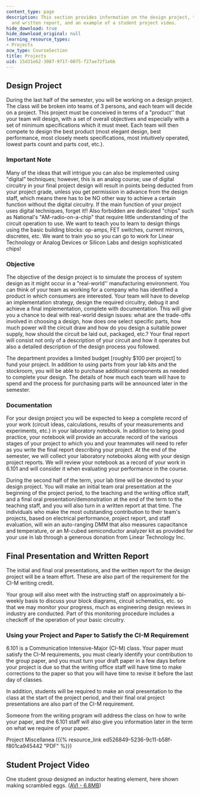 ```yaml
---
content_type: page
description: This section provides information on the design project, the final presentation
  and written report, and an example of a student project video.
hide_download: true
hide_download_original: null
learning_resource_types:
- Projects
ocw_type: CourseSection
title: Projects
uid: 15d31e62-3087-9717-0075-f27ae72f1ebb
---
```


Design Project
--------------

During the last half of the semester, you will be working on a design project. The class will be broken into teams of 3 persons, and each team will decide on a project. This project must be conceived in terms of a "product'' that your team will design, with a set of overall objectives and especially with a set of minimum specifications which it must meet. Each team will then compete to design the best product (most elegant design, best performance, most closely meets specifications, most intuitively operated, lowest parts count and parts cost, etc.).

### Important Note

Many of the ideas that will intrigue you can also be implemented using "digital" techniques; however, this is an analog course; use of digital circuitry in your final project design will result in points being deducted from your project grade, unless you get permission in advance from the design staff, which means there has to be NO other way to achieve a certain function without the digital circuitry. If the main function of your project uses digital techniques, forget it!! Also forbidden are dedicated "chips" such as National's "AM-radio-on-a-chip" that require little understanding of the circuit operation to use. We want to teach you to learn to design things using the basic building blocks: op-amps, FET switches, current mirrors, discretes, etc. We want to train you so you can go to work for Linear Technology or Analog Devices or Silicon Labs and design sophisticated chips!

### Objective

The objective of the design project is to simulate the process of system design as it might occur in a "real-world'' manufacturing environment. You can think of your team as working for a company who has identified a product in which consumers are interested. Your team will have to develop an implementation strategy, design the required circuitry, debug it and achieve a final implementation, complete with documentation. This will give you a chance to deal with real-world design issues: what are the trade-offs involved in choosing a design, how does one select specific parts, how much power will the circuit draw and how do you design a suitable power supply, how should the circuit be laid out, packaged, etc.? Your final report will consist not only of a description of your circuit and how it operates but also a detailed description of the design process you followed.

The department provides a limited budget \[roughly $100 per project\] to fund your project. In addition to using parts from your lab kits and the stockroom, you will be able to purchase additional components as needed to complete your design. The details of how much each team will have to spend and the process for purchasing parts will be announced later in the semester.

### Documentation

For your design project you will be expected to keep a complete record of your work (circuit ideas, calculations, results of your measurements and experiments, etc.) in your laboratory notebook. In addition to being good practice, your notebook will provide an accurate record of the various stages of your project to which you and your teammates will need to refer as you write the final report describing your project. At the end of the semester, we will collect your laboratory notebooks along with your design project reports. We will review your notebook as a record of your work in 6.101 and will consider it when evaluating your performance in the course.

During the second half of the term, your lab time will be devoted to your design project. You will make an initial team oral presentation at the beginning of the project period, to the teaching and the writing office staff, and a final oral presentation/demonstration at the end of the term to the teaching staff, and you will also turn in a written report at that time. The individuals who make the most outstanding contribution to their team's projects, based on electrical performance, project report, and staff evaluation, will win an auto-ranging DMM that also measures capacitance and temperature, or an M-cubed semiconductor analyzer kit as provided for your use in lab through a generous donation from Linear Technology Inc.

Final Presentation and Written Report
-------------------------------------

The initial and final oral presentations, and the written report for the design project will be a team effort. These are also part of the requirement for the CI-M writing credit.

Your group will also meet with the instructing staff on approximately a bi-weekly basis to discuss your block diagrams, circuit schematics, etc. so that we may monitor your progress, much as engineering design reviews in industry are conducted. Part of this monitoring procedure includes a checkoff of the operation of your basic circuitry.

### Using your Project and Paper to Satisfy the CI-M Requirement

6.101 is a Communication Intensive-Major (CI-M) class. Your paper must satisfy the CI-M requirements, you must clearly identify your contribution to the group paper, and you must turn your draft paper in a few days before your project is due so that the writing office staff will have time to make corrections to the paper so that you will have time to revise it before the last day of classes.

In addition, students will be required to make an oral presentation to the class at the start of the project period, and their final oral project presentations are also part of the CI-M requirement.

Someone from the writing program will address the class on how to write your paper, and the 6.101 staff will also give you information later in the term on what we require of your paper.

Project Miscellanea ({{% resource_link ed526849-5236-9c11-b58f-f801ca945442 "PDF" %}})

Student Project Video
---------------------

One student group designed an inductor heating element, here shown making scrambled eggs. ([AVI - 6.8MB](/ans7870/6/6.101/s07/projects/scrambling_eggs.avi))